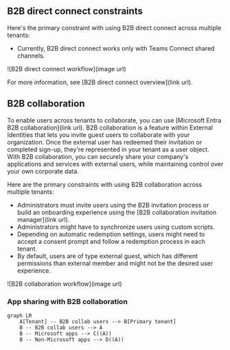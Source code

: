 ## B2B direct connect constraints

Here's the primary constraint with using B2B direct connect across multiple tenants:

- Currently, B2B direct connect works only with Teams Connect shared channels.

![B2B direct connect workflow](image url)

For more information, see [B2B direct connect overview](link url).

## B2B collaboration

To enable users across tenants to collaborate, you can use [Microsoft Entra B2B collaboration](link url). B2B collaboration is a feature within External Identities that lets you invite guest users to collaborate with your organization. Once the external user has redeemed their invitation or completed sign-up, they're represented in your tenant as a user object. With B2B collaboration, you can securely share your company's applications and services with external users, while maintaining control over your own corporate data.

Here are the primary constraints with using B2B collaboration across multiple tenants:

- Administrators must invite users using the B2B invitation process or build an onboarding experience using the [B2B collaboration invitation manager](link url).
- Administrators might have to synchronize users using custom scripts.
- Depending on automatic redemption settings, users might need to accept a consent prompt and follow a redemption process in each tenant.
- By default, users are of type external guest, which has different permissions than external member and might not be the desired user experience.

![B2B collaboration workflow](image url)

### App sharing with B2B collaboration

```mermaid
graph LR
    A[Tenant] -- B2B collab users --> B[Primary tenant]
    B -- B2B collab users --> A
    B -- Microsoft apps --> C((A))
    B -- Non-Microsoft apps --> D((A))
```
